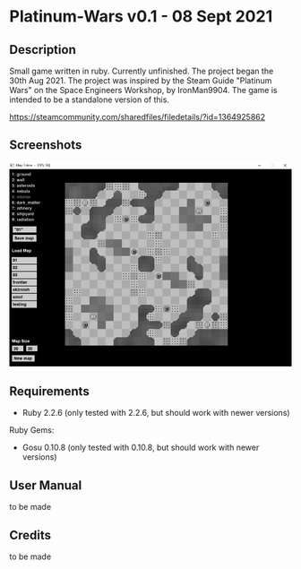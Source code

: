 # Platinum-Wars v0.1 - 08 Sept 2021

## Description
Small game written in ruby. Currently unfinished. The project began the 30th Aug 2021.
The project was inspired by the Steam Guide "Platinum Wars" on the Space Engineers Workshop, by IronMan9904.
The game is intended to be a standalone version of this.

https://steamcommunity.com/sharedfiles/filedetails/?id=1364925862

## Screenshots
![screenshot map_editor](Mapeditor_img.PNG)

## Requirements
- Ruby 2.2.6 (only tested with 2.2.6, but should work with newer versions)

Ruby Gems:

- Gosu 0.10.8 (only tested with 0.10.8, but should work with newer versions)

## User Manual
to be made

## Credits
to be made

